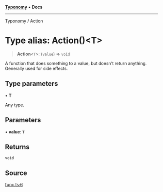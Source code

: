 [**Typonomy**](../README.md) • **Docs**

***

[Typonomy](../globals.md) / Action

# Type alias: Action()\<T\>

> **Action**\<`T`\>: (`value`) => `void`

A function that does something to a value, but doesn't return anything.
Generally used for side effects.

## Type parameters

• **T**

Any type.

## Parameters

• **value**: `T`

## Returns

`void`

## Source

[func.ts:6](https://github.com/softcraft-development/typonomy/blob/bb2812893a49ef28102ea7de2f1eb402bb8f7209/src/func.ts#L6)

